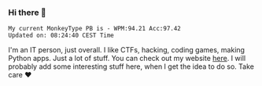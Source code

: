 ### Hi there 👋
<!-- PB START -->
```
My current MonkeyType PB is - WPM:94.21 Acc:97.42
Updated on: 08:24:40 CEST Time
```
<!-- PB END -->
I'm an IT person, just overall. I like CTFs, hacking, coding games, making Python apps. Just a lot of stuff.
You can check out my website [here](https://skill3472.github.io/).
I will probably add some interesting stuff here, when I get the idea to do so. Take care ❤️
